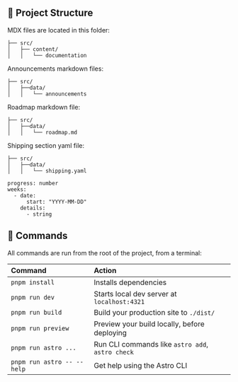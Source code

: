 ## 🚀 Project Structure

MDX files are located in this folder:

```text
├── src/
│   ├── content/
│   │   └── documentation
```

Announcements markdown files:

```text
├── src/
│   ├──data/
│   │   └── announcements
```

Roadmap markdown file:

```text
├── src/
│   ├──data/
│   │   └── roadmap.md
```

Shipping section yaml file:

```text
├── src/
│   ├──data/
│   │   └── shipping.yaml
```

```
progress: number
weeks:
  - date:
      start: "YYYY-MM-DD"
    details:
      - string
```


## 🧞 Commands

All commands are run from the root of the project, from a terminal:

| Command                   | Action                                           |
| :------------------------ | :----------------------------------------------- |
| `pnpm install`             | Installs dependencies                            |
| `pnpm run dev`             | Starts local dev server at `localhost:4321`      |
| `pnpm run build`           | Build your production site to `./dist/`          |
| `pnpm run preview`         | Preview your build locally, before deploying     |
| `pnpm run astro ...`       | Run CLI commands like `astro add`, `astro check` |
| `pnpm run astro -- --help` | Get help using the Astro CLI                     |